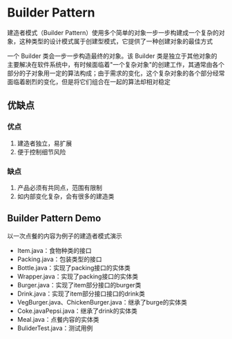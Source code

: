 # Builder Pattern
建造者模式（Builder Pattern）使用多个简单的对象一步一步构建成一个复杂的对象，这种类型的设计模式属于创建型模式，它提供了一种创建对象的最佳方式

一个 Builder 类会一步一步构造最终的对象。该 Builder 类是独立于其他对象的
主要解决在软件系统中，有时候面临着"一个复杂对象"的创建工作，其通常由各个部分的子对象用一定的算法构成；由于需求的变化，这个复杂对象的各个部分经常面临着剧烈的变化，但是将它们组合在一起的算法却相对稳定
## 优缺点

### 优点
1. 建造者独立，易扩展 
2. 便于控制细节风险

### 缺点
1. 产品必须有共同点，范围有限制
2. 如内部变化复杂，会有很多的建造类

## Builder Pattern Demo
以一次点餐的内容为例子的建造者模式演示
+ Item.java：食物种类的接口
+ Packing.java：包装类型的接口
+ Bottle.java：实现了packing接口的实体类
+ Wrapper.java：实现了packing接口的实体类
+ Burger.java：实现了item部分接口的burger类
+ Drink.java：实现了item部分接口接口的drink类
+ VegBurger.java、ChickenBurger.java：继承了burge的实体类
+ Coke.javaPepsi.java：继承了drink的实体类
+ Meal.java：点餐内容的实体类
+ BuliderTest.java：测试用例